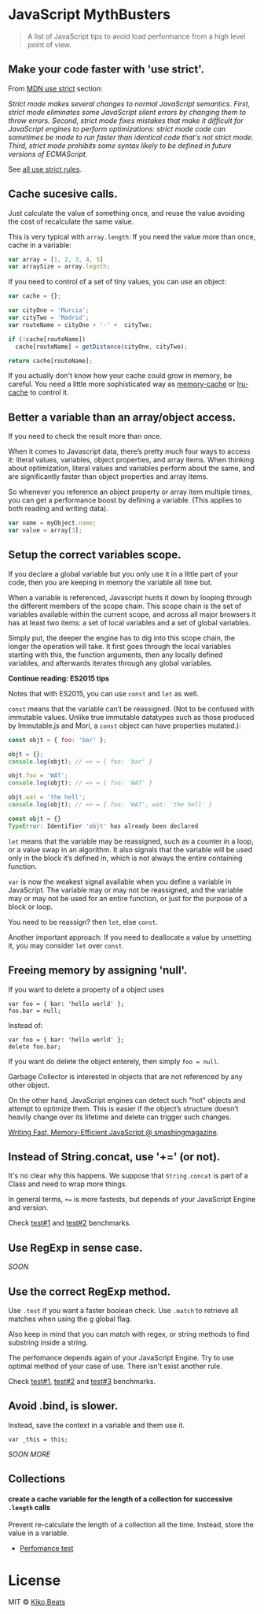 # JavaScript MythBusters

> A list of JavaScript tips to avoid load performance from a high level point of view.

## Make your code faster with 'use strict'.

From [MDN use strict](https://developer.mozilla.org/en-US/docs/Web/JavaScript/Reference/Strict_mode) section:

*Strict mode makes several changes to normal JavaScript semantics. First, strict mode eliminates some JavaScript silent errors by changing them to throw errors. Second, strict mode fixes mistakes that make it difficult for JavaScript engines to perform optimizations: strict mode code can sometimes be made to run faster than identical code that's not strict mode. Third, strict mode prohibits some syntax likely to be defined in future versions of ECMAScript.*

See [all use strict rules](https://msdn.microsoft.com/library/br230269%28v=vs.94%29.aspx).

## Cache sucesive calls.

Just calculate the value of something once, and reuse the value avoiding the cost of recalculate the same value.

This is very typical with `array.length`: If you need the value more than once, cache in a variable:

```js
var array = [1, 2, 3, 4, 5]
var arraySize = array.legnth;
```

If you need to control of a set of tiny values, you can use an object:

```js
var cache = {};

var cityOne = 'Murcia';
var cityTwo = 'Madrid';
var routeName = cityOne + '-' +  cityTwo;

if (!cache[routeName])
  cache[routeName] = getDistance(cityOne, cityTwo);

return cache[routeName];
```

If you actually don't know how your cache could grow in memory, be careful. You need a little more sophisticated way as [memory-cache](https://www.npmjs.com/package/memory-cache) or [lru-cache](https://www.npmjs.com/package/lru-cache) to control it.

## Better a variable than an array/object access.

If you need to check the result more than once.

When it comes to Javascript data, there’s pretty much four ways to access it: literal values, variables, object properties, and array items. When thinking about optimization, literal values and variables perform about the same, and are significantly faster than object properties and array items.

So whenever you reference an object property or array item multiple times, you can get a performance boost by defining a variable. (This applies to both reading and writing data).

```js
var name = myObject.name;
var value = array[3];
```

## Setup the correct variables scope.

If you declare a global variable but you only use it in a little part of your code, then you are keeping in memory the variable all time but.

When a variable is referenced, Javascript hunts it down by looping through the different members of the scope chain. This scope chain is the set of variables available within the current scope, and across all major browsers it has at least two items: a set of local variables and a set of global variables.

Simply put, the deeper the engine has to dig into this scope chain, the longer the operation will take. It first goes through the local variables starting with this, the function arguments, then any locally defined variables, and afterwards iterates through any global variables.

**Continue reading: ES2015 tips**

Notes that with ES2015, you can use `const` and `let` as well.

`const` means that the variable can’t be reassigned. (Not to be confused with immutable values. Unlike true immutable datatypes such as those produced by Immutable.js and Mori, a `const` object can have properties mutated.):

```js
const objt = { foo: 'bar' };

objt = {};
console.log(objt); // => = { foo: 'bar' }

objt.foo = 'WAT';
console.log(objt); // => = { foo: 'WAT' }

objt.wat = 'the hell';
console.log(objt); // => = { foo: 'WAT', wat: 'the hell' }

const objt = {}
TypeError: Identifier 'objt' has already been declared
```

`let` means that the variable may be reassigned, such as a counter in a loop, or a value swap in an algorithm. It also signals that the variable will be used only in the block it’s defined in, which is not always the entire containing function.

`var` is now the weakest signal available when you define a variable in JavaScript. The variable may or may not be reassigned, and the variable may or may not be used for an entire function, or just for the purpose of a block or loop.

You need to be reassign? then `let`, else `const`.

Another important approach: If you need to deallocate a value by unsetting it, you may consider `let` over `const`.


## Freeing memory by assigning 'null'.

If you want to delete a property of a object uses

```
var foo = { bar: 'hello world' };
foo.bar = null;
```

Instead of:

```
var foo = { bar: 'hello world' };
delete foo.bar;
```

If you want do delete the object enterely, then simply `foo = null`.


Garbage Collector is interested in objects that are not referenced by any other object.

On the other hand, JavaScript engines can detect such "hot" objects and attempt to optimize them. This is easier if the object’s structure doesn’t heavily change over its lifetime and delete can trigger such changes.

[Writing Fast, Memory-Efficient JavaScript @ smashingmagazine](http://www.smashingmagazine.com/2012/11/writing-fast-memory-efficient-javascript/#de-referencing-misconceptions).


## Instead of String.concat, use '+=' (or not).

It's no clear why this happens. We suppose that `String.concat` is part of a Class and need to wrap more things.

In general terms, `+=` is more fastests, but depends of your JavaScript Engine and version.

Check [test#1](https://jsperf.com/concat-vs-plus-vs-join) and [test#2](https://jsperf.com/string-concat-fast/17) benchmarks.

## Use RegExp in sense case.

*SOON*

## Use the correct RegExp method.

Use `.test` if you want a faster boolean check. Use `.match` to retrieve all matches when using the g global flag.

Also keep in mind that you can match with regex, or string methods to find substring inside a string.

The perfomance depends again of your JavaScript Engine. Try to use optimal method of your case of use. There isn't exist another rule.

Check [test#1](https://jsperf.com/regex-methods-x-1/2), [test#2](https://jsperf.com/search-vs-indexof11/4) and [test#3](https://jsperf.com/test-vs-indexof-fast) benchmarks.

## Avoid .bind, is slower.

Instead, save the context in a variable and them use it.

```
var _this = this;
```

*SOON MORE*


## Collections

#### create a cache variable for the length of a collection for successive `.length` calls

Prevent re-calculate the length of a collection all the time. Instead, store the value in a variable.

* [Perfomance test](https://jsperf.com/array-length-vs-cached)

# License

MIT © [Kiko Beats](http://kikobeats.com)
